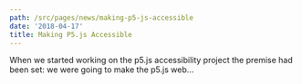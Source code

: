 ```yaml
---
path: /src/pages/news/making-p5-js-accessible
date: '2018-04-17'
title: Making P5.js Accessible
---
```

When we started working on the p5.js accessibility project the premise had been set: we were going to make the p5.js web…
